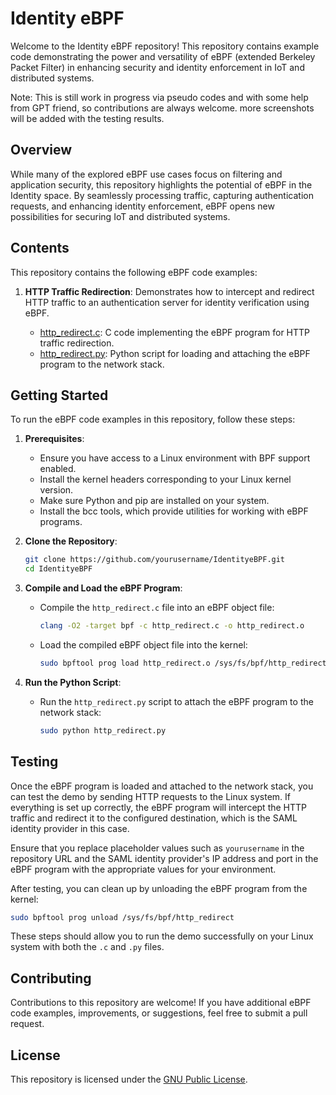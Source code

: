 # Identity eBPF 

Welcome to the Identity eBPF repository! This repository contains example code demonstrating the power and versatility of eBPF (extended Berkeley Packet Filter) in enhancing security and identity enforcement in IoT and distributed systems.

Note: This is still work in progress via pseudo codes and with some help from GPT friend, so contributions are always welcome. more screenshots will be added with the testing results.

## Overview

While many of the explored eBPF use cases focus on filtering and application security, this repository highlights the potential of eBPF in the Identity space. By seamlessly processing traffic, capturing authentication requests, and enhancing identity enforcement, eBPF opens new possibilities for securing IoT and distributed systems.

## Contents

This repository contains the following eBPF code examples:

1. **HTTP Traffic Redirection**: Demonstrates how to intercept and redirect HTTP traffic to an authentication server for identity verification using eBPF.

   - [http_redirect.c](http_redirect.c): C code implementing the eBPF program for HTTP traffic redirection.
   - [http_redirect.py](http_redirect.py): Python script for loading and attaching the eBPF program to the network stack.

## Getting Started

To run the eBPF code examples in this repository, follow these steps:

1. **Prerequisites**:
   - Ensure you have access to a Linux environment with BPF support enabled.
   - Install the kernel headers corresponding to your Linux kernel version.
   - Make sure Python and pip are installed on your system.
   - Install the bcc tools, which provide utilities for working with eBPF programs.

2. **Clone the Repository**:
   ```bash
   git clone https://github.com/yourusername/IdentityeBPF.git
   cd IdentityeBPF
   ```

3. **Compile and Load the eBPF Program**:
   - Compile the `http_redirect.c` file into an eBPF object file:
     ```bash
     clang -O2 -target bpf -c http_redirect.c -o http_redirect.o
     ```
   - Load the compiled eBPF object file into the kernel:
     ```bash
     sudo bpftool prog load http_redirect.o /sys/fs/bpf/http_redirect
     ```

4. **Run the Python Script**:
   - Run the `http_redirect.py` script to attach the eBPF program to the network stack:
     ```bash
     sudo python http_redirect.py
     ```

## Testing

Once the eBPF program is loaded and attached to the network stack, you can test the demo by sending HTTP requests to the Linux system. If everything is set up correctly, the eBPF program will intercept the HTTP traffic and redirect it to the configured destination, which is the SAML identity provider in this case.

Ensure that you replace placeholder values such as `yourusername` in the repository URL and the SAML identity provider's IP address and port in the eBPF program with the appropriate values for your environment.

After testing, you can clean up by unloading the eBPF program from the kernel:
```bash
sudo bpftool prog unload /sys/fs/bpf/http_redirect
```

These steps should allow you to run the demo successfully on your Linux system with both the `.c` and `.py` files.

## Contributing

Contributions to this repository are welcome! If you have additional eBPF code examples, improvements, or suggestions, feel free to submit a pull request.

## License

This repository is licensed under the [GNU Public License](LICENSE).
